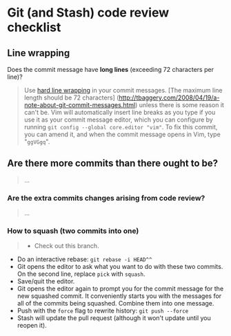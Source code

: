 # Git (and Stash) code review checklist

## Line wrapping

Does the commit message have **long lines** (exceeding 72 characters per line)?

> Use [hard line wrapping](http://stopwritingramblingcommitmessages.com/) in your commit messages.
  [The maximum line length should be 72 characters]
  (http://tbaggery.com/2008/04/19/a-note-about-git-commit-messages.html)
  unless there is some reason it can't be.
  Vim will automatically insert line breaks as you type if you use it as your commit message editor,
  which you can configure by running `git config --global core.editor "vim"`.
  To fix this commit, you can amend it, and when the commit message opens in Vim, type "`ggVGgq`".

## Are there more commits than there ought to be?

> ...

### Are the extra commits changes arising from code review?

> ...

### How to squash (two commits into one)

> * Check out this branch.
  * Do an interactive rebase: `git rebase -i HEAD^^`
  * Git opens the editor to ask what you want to do with these two commits. 
    On the second line, replace `pick` with `squash`.
  * Save/quit the editor.
  * Git opens the editor again to prompt you for the commit message for the 
    new squashed commit. It conveniently starts you with the messages for all
    of the commits being squashed. Combine them into one message.
  * Push with the `force` flag to rewrite history: `git push --force`
  * Stash will update the pull request (although it won't update until you reopen it).
